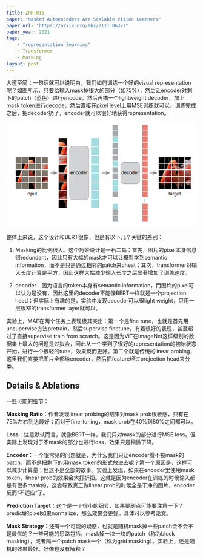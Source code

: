 ```yaml
---
title: ZHH-016
paper: "Masked Autoencoders Are Scalable Vision Learners"
paper_url: "https://arxiv.org/abs/2111.06377" 
paper_year: 2021
tags:
    - "representation learning"
    - Transformer
    - Masking
layout: post
---
```


大道至简：一句话就可以说明白，我们如何训练一个好的visual representation呢？如图所示，只要给输入mask掉很大的部分（如75%），然后让encoder对剩下的patch（蓝色）进行encode，然后再搞一个lightweight decoder，加上mask token进行decode，然后直接在pixel level上用MSE训练就可以。训练完成之后，把decoder扔了，encoder就可以很好地获得representation。

![](/papers/ZHH-016/image.png)

整体上来说，这个设计和BERT很像，但是有以下几个关键的差别：

1. Masking的比例很大。这个巧妙设计是一石二鸟：首先，图片的pixel本身信息很redundant，因此只有大幅的mask才可以让模型学到semantic information，而不是只是通过相邻的patch来cheat；其次，transformer对输入长度计算是平方，因此这样大幅减少输入长度之后显著增加了训练速度。

2. decoder：因为语言的token本身有semantic information，而图片的pixel可以认为是没有，因此这里的decoder不能像BERT一样就是一个projection head；但实际上有趣的是，实验中发现decoder可以很light weight，只用一层很窄的transformer layer就可以。

实验上，MAE在两个任务上表现极其突出：第一个是fine tune，也就是首先用unsupervise方法pretrain，然后supervise finetune，有着很好的表现，甚至超过了直接supervise train from scratch。这是因为ViT在ImageNet这样级别的数据集上最大的问题是过拟合，因此从一个学到了很好的representation的初始状态开始，进行一个很轻的tune，效果反而更好。第二个就是传统的linear probing，这里我们直接把图片全部给encoder，然后把feature经过projection head来分类。

## Details & Ablations

一些可能的细节：

**Masking Ratio**：作者发现linear probing的结果对mask prob很敏感，只有在75%左右到达最好；而对于fine-tuning，mask prob在40%到80%之间都可以。

**Loss**：注意默认而言，就像BERT一样，我们只对mask的部分进行MSE loss。但实际上发现对于不mask的部分也进行loss，效果只是稍微下降。

**Encoder**：一个很常见的问题就是，为什么我们只让encoder看不被mask的patch，而不是把剩下的用mask token的形式放进去呢？第一个原因是，这样可以减少计算量；但这不是全部的故事。实验上发现，如果在encoder里使用mask token，linear prob的效果会大打折扣。这就是因为encoder在训练的时候输入都是有很多mask的，这会导致真正做linear prob的时候全是干净的图片，encoder反而“不适应”了。

**Prediction Target**：这个是一个很小的细节，如果要刷点可能要注意一下？predict的pixel如果normalize，那么效果会更好。具体可以参考论文。

**Mask Strategy**：还有一个可能的疑惑，也就是随机mask掉一些patch会不会不是最优的？一些可能的思路包括，mask掉一块一块的patch（称为block masking），或者隔一个patch mask一个（称为grid masking）。实验上，还是随机的效果最好。好像也没有解释？